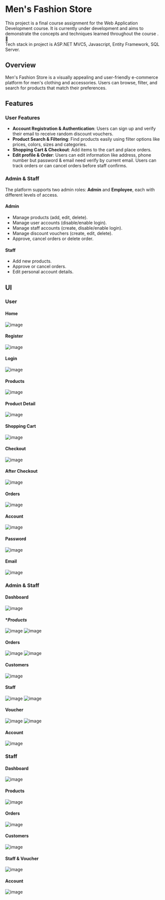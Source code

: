 # Men's Fashion Store  
This project is a final course assignment for the Web Application Development course. It is currently under development and aims to demonstrate the concepts and techniques learned throughout the course . 🚀  
Tech stack in project is ASP.NET MVC5, Javascript, Entity Framework, SQL Server.

## Overview  
Men's Fashion Store is a visually appealing and user-friendly e-commerce platform for men's clothing and accessories. Users can browse, filter, and search for products that match their preferences.  

## Features  

### User Features  
- **Account Registration & Authentication**: Users can sign up and verify their email to receive random discount vouchers.  
- **Product Search & Filtering**: Find products easily using filter options like prices, colors, sizes and categories.  
- **Shopping Cart & Checkout**: Add items to the cart and place orders.
- **Edit profile & Order**: Users can edit information like address, phone number but password & email need verify by current email. Users can track orders or can cancel orders before staff confirms.

### Admin & Staff  
The platform supports two admin roles: **Admin** and **Employee**, each with different levels of access.  

#### **Admin**  
- Manage products (add, edit, delete).  
- Manage user accounts (disable/enable login).  
- Manage staff accounts (create, disable/enable login).  
- Manage discount vouchers (create, edit, delete).  
- Approve, cancel orders or delete order.  

#### **Staff**  
- Add new products.  
- Approve or cancel orders.  
- Edit personal account details.

## UI

### User

#### **Home**
![image](https://github.com/user-attachments/assets/e42ed6a8-de8a-4a53-a7f0-a8a6bf7cbc9b)

#### **Register**
![image](https://github.com/user-attachments/assets/7010a4a4-680d-4f34-86a2-5ed1f3b1737b)

#### **Login**
![image](https://github.com/user-attachments/assets/a6ec3895-0b59-47c5-aaf4-3584e417fa79)

#### **Products**
![image](https://github.com/user-attachments/assets/73b941a7-abf2-442a-a591-374dd62538a1)

#### **Product Detail**
![image](https://github.com/user-attachments/assets/85585b90-d9ca-4ce5-9a15-ef0c79a48d0d)

#### **Shopping Cart**
![image](https://github.com/user-attachments/assets/7dd1ecb7-dd54-4fac-93d1-54f3b892e4f2)

#### **Checkout**
![image](https://github.com/user-attachments/assets/22e1f60d-91e1-48b3-a916-f9f693465a41)

#### **After Checkout**
![image](https://github.com/user-attachments/assets/da471b5a-d26b-42e1-9c5a-bcdfc6b58c97)

#### **Orders**
![image](https://github.com/user-attachments/assets/c78e2e80-a511-4567-800e-7a56ebdef0c6)

#### **Account**
![image](https://github.com/user-attachments/assets/6b8efff1-5a3f-44c8-947b-7902433f6999)

#### **Password**
![image](https://github.com/user-attachments/assets/f187d005-45cb-4751-82e3-69fcc5725803)

#### **Email**
![image](https://github.com/user-attachments/assets/e596f6e2-9245-4ecf-8e51-f35ed4b85709)

### Admin & Staff

#### **Dashboard**
![image](https://github.com/user-attachments/assets/87b2d2d7-9494-4859-96a9-b692a3d81eb0)

#### **Products*
![image](https://github.com/user-attachments/assets/4f8fc949-4465-41a9-8a17-2cdfd3ea031f)
![image](https://github.com/user-attachments/assets/00775221-44a1-49fc-b3a7-080d51acb02c)

#### **Orders**
![image](https://github.com/user-attachments/assets/1f602763-2c25-4ff1-bc96-ef93e0254738)
![image](https://github.com/user-attachments/assets/3f62c454-2ac1-4205-88a4-a84c943fd91f)

#### **Customers**
![image](https://github.com/user-attachments/assets/b4adf6ea-e2bf-4cdc-beac-1a2bfd3bcc64)

#### **Staff**
![image](https://github.com/user-attachments/assets/a350f4fe-a042-46aa-9853-d3ee38d42bb9)
![image](https://github.com/user-attachments/assets/24fcbee7-b80a-4ffc-809b-9ac50d97a625)

#### **Voucher**
![image](https://github.com/user-attachments/assets/2c06eff2-ad70-4c69-b4a4-f87dd234740f)
![image](https://github.com/user-attachments/assets/bc2e426f-9663-46aa-b568-f5d845e0d116)

#### **Account**
![image](https://github.com/user-attachments/assets/827faded-35a6-40db-a65a-af2bb6937811)

### Staff

#### **Dashboard**
![image](https://github.com/user-attachments/assets/1ee86ef0-75cb-45a8-87bc-ec0fa2359cbe)

#### **Products**
![image](https://github.com/user-attachments/assets/4bf1fee5-2efd-45e4-bd69-0ec61b42caae)

#### **Orders**
![image](https://github.com/user-attachments/assets/40d64242-da48-47be-92a4-c2e84434ceac)

#### **Customers**
![image](https://github.com/user-attachments/assets/d4c058ab-a609-45df-b287-40d1065ab064)

#### **Staff & Voucher**
![image](https://github.com/user-attachments/assets/55f73f59-15c8-46be-82c0-2c7b3927705a)

#### **Account**
![image](https://github.com/user-attachments/assets/7b6cff56-3eb3-4ed2-8290-90c90b417a46)














